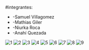 #integrantes:
<ul>
  <li>-Samuel Villagomez</li>
  <li>-Mathias Giler</li>
  <li>-Niurka Roca</li>
  <li>-Anahí Quezada</li>
</ul>

![1](<img width="581" height="333" alt="Captura de pantalla 2025-10-01 134943" src="https://github.com/user-attachments/assets/55fc105d-3160-4103-8935-333ff1d217d7" />)
![2](<img width="1365" height="767" alt="Captura de pantalla 2025-10-01 135115" src="https://github.com/user-attachments/assets/02d98940-aba0-4b54-9c6e-c5e6aec9df96" />)
![3](<img width="567" height="318" alt="CapturaIntegrante1-Solucion" src="https://github.com/user-attachments/assets/13428633-d3c9-4c88-a94f-45c5afd3823a" />)
![4](<img width="567" height="318" alt="CapturaIntegrante1-ErrorConflicto" src="https://github.com/user-attachments/assets/fd36ffa7-1c17-4d61-ba92-716a19344eac" />)
![5](<img width="1164" height="683" alt="Captura de pantalla 2025-10-01 140157" src="https://github.com/user-attachments/assets/0af6c5a3-b6fa-4ebe-9da0-ddd79df3968e" />)
![6](<img width="539" height="425" alt="Captura de pantalla 2025-10-01 135743" src="https://github.com/user-attachments/assets/e18e61b3-010d-49ca-b871-c7b478420233" />)
![7](<img width="1025" height="525" alt="Captura de pantalla 2025-10-01 135516" src="https://github.com/user-attachments/assets/3723bd17-6598-487c-97a3-d1ec33d61f63" />)
![8](<img width="682" height="315" alt="Captura de pantalla 2025-10-01 135339" src="https://github.com/user-attachments/assets/4a94aaed-8582-43f7-b208-27b2632d5972" />)
![9](<img width="1365" height="767" alt="Captura de pantalla 2025-10-01 134108" src="https://github.com/user-attachments/assets/a229e974-c671-4fe1-83bb-ab774773cdee" />)

